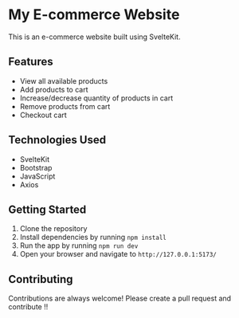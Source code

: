 # My E-commerce Website

This is an e-commerce website built using SvelteKit.

## Features

- View all available products
- Add products to cart
- Increase/decrease quantity of products in cart
- Remove products from cart
- Checkout cart

## Technologies Used

- SvelteKit
- Bootstrap
- JavaScript
- Axios

## Getting Started

1. Clone the repository
2. Install dependencies by running `npm install`
3. Run the app by running `npm run dev`
4. Open your browser and navigate to `http://127.0.0.1:5173/`

## Contributing

Contributions are always welcome! Please create a pull request and contribute !!
